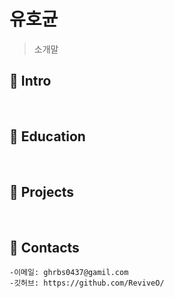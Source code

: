 # 유호균

> 소개말

## :pushpin: Intro
</br>

## :pushpin: Education
</br>



## :pushpin: Projects
</br>



## :pushpin: Contacts
```
-이메일: ghrbs0437@gamil.com
-깃허브: https://github.com/ReviveO/
```